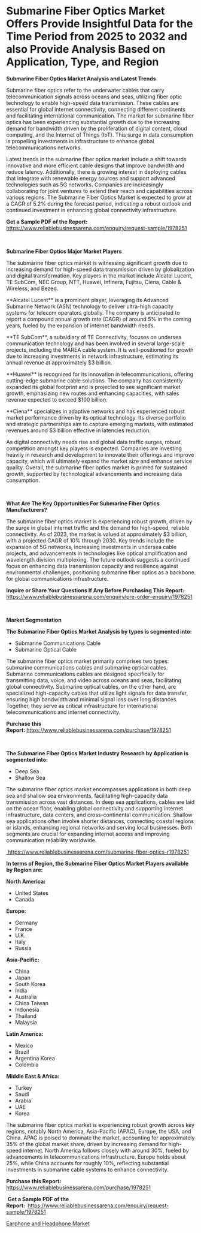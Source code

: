<p><h1>Submarine Fiber Optics Market Offers Provide Insightful Data for the Time Period from 2025 to 2032 and also Provide Analysis Based on Application, Type, and Region</h1></p><p><strong>Submarine Fiber Optics Market Analysis and Latest Trends</strong></p>
<p><p>Submarine fiber optics refer to the underwater cables that carry telecommunication signals across oceans and seas, utilizing fiber optic technology to enable high-speed data transmission. These cables are essential for global internet connectivity, connecting different continents and facilitating international communication. The market for submarine fiber optics has been experiencing substantial growth due to the increasing demand for bandwidth driven by the proliferation of digital content, cloud computing, and the Internet of Things (IoT). This surge in data consumption is propelling investments in infrastructure to enhance global telecommunications networks.</p><p>Latest trends in the submarine fiber optics market include a shift towards innovative and more efficient cable designs that improve bandwidth and reduce latency. Additionally, there is growing interest in deploying cables that integrate with renewable energy sources and support advanced technologies such as 5G networks. Companies are increasingly collaborating for joint ventures to extend their reach and capabilities across various regions. The Submarine Fiber Optics Market is expected to grow at a CAGR of 5.2% during the forecast period, indicating a robust outlook and continued investment in enhancing global connectivity infrastructure.</p></p>
<p><strong>Get a Sample PDF of the Report:&nbsp;</strong> <a href="https://www.reliablebusinessarena.com/enquiry/request-sample/1978251?utm_campaign=2033&utm_medium=2&utm_source=Github&utm_content=ia&utm_term=06042025&utm_id=submarine-fiber-optics">https://www.reliablebusinessarena.com/enquiry/request-sample/1978251</a></p>
<p>&nbsp;</p>
<p><strong>Submarine Fiber Optics Major Market Players</strong></p>
<p><p>The submarine fiber optics market is witnessing significant growth due to increasing demand for high-speed data transmission driven by globalization and digital transformation. Key players in the market include Alcatel Lucent, TE SubCom, NEC Group, NTT, Huawei, Infinera, Fujitsu, Ciena, Cable & Wireless, and Bezeq.</p><p>**Alcatel Lucent** is a prominent player, leveraging its Advanced Submarine Network (ASN) technology to deliver ultra-high capacity systems for telecom operators globally. The company is anticipated to report a compound annual growth rate (CAGR) of around 5% in the coming years, fueled by the expansion of internet bandwidth needs.</p><p>**TE SubCom**, a subsidiary of TE Connectivity, focuses on undersea communication technology and has been involved in several large-scale projects, including the MAREA cable system. It is well-positioned for growth due to increasing investments in network infrastructure, estimating its annual revenue at approximately $3 billion.</p><p>**Huawei** is recognized for its innovation in telecommunications, offering cutting-edge submarine cable solutions. The company has consistently expanded its global footprint and is projected to see significant market growth, emphasizing new routes and enhancing capacities, with sales revenue expected to exceed $100 billion.</p><p>**Ciena** specializes in adaptive networks and has experienced robust market performance driven by its optical technology. Its diverse portfolio and strategic partnerships aim to capture emerging markets, with estimated revenues around $3 billion effective in latencies reduction.</p><p>As digital connectivity needs rise and global data traffic surges, robust competition amongst key players is expected. Companies are investing heavily in research and development to innovate their offerings and improve capacity, which will ultimately expand the market size and enhance service quality. Overall, the submarine fiber optics market is primed for sustained growth, supported by technological advancements and increasing data consumption.</p></p>
<p>&nbsp;</p>
<p><strong>What Are The Key Opportunities For Submarine Fiber Optics Manufacturers?</strong></p>
<p><p>The submarine fiber optics market is experiencing robust growth, driven by the surge in global internet traffic and the demand for high-speed, reliable connectivity. As of 2023, the market is valued at approximately $3 billion, with a projected CAGR of 10% through 2030. Key trends include the expansion of 5G networks, increasing investments in undersea cable projects, and advancements in technologies like optical amplification and wavelength division multiplexing. The future outlook suggests a continued focus on enhancing data transmission capacity and resilience against environmental challenges, positioning submarine fiber optics as a backbone for global communications infrastructure.</p></p>
<p><strong>Inquire or Share Your Questions If Any Before Purchasing This Report:</strong> <a href="https://www.reliablebusinessarena.com/enquiry/pre-order-enquiry/1978251?utm_campaign=2033&utm_medium=2&utm_source=Github&utm_content=ia&utm_term=06042025&utm_id=submarine-fiber-optics">https://www.reliablebusinessarena.com/enquiry/pre-order-enquiry/1978251</a></p>
<p>&nbsp;</p>
<p><strong>Market Segmentation</strong></p>
<p><strong>The Submarine Fiber Optics Market Analysis by types is segmented into:</strong></p>
<p><ul><li>Submarine Communications Cable</li><li>Submarine Optical Cable</li></ul></p>
<p><p>The submarine fiber optics market primarily comprises two types: submarine communications cables and submarine optical cables. Submarine communications cables are designed specifically for transmitting data, voice, and video across oceans and seas, facilitating global connectivity. Submarine optical cables, on the other hand, are specialized high-capacity cables that utilize light signals for data transfer, ensuring high bandwidth and minimal signal loss over long distances. Together, they serve as critical infrastructure for international telecommunications and internet connectivity.</p></p>
<p><strong>Purchase this Report:&nbsp;</strong><a href="https://www.reliablebusinessarena.com/purchase/1978251?utm_campaign=2033&utm_medium=2&utm_source=Github&utm_content=ia&utm_term=06042025&utm_id=submarine-fiber-optics">https://www.reliablebusinessarena.com/purchase/1978251</a></p>
<p>&nbsp;</p>
<p><strong>The Submarine Fiber Optics Market Industry Research by Application is segmented into:</strong></p>
<p><ul><li>Deep Sea</li><li>Shallow Sea</li></ul></p>
<p><p>The submarine fiber optics market encompasses applications in both deep sea and shallow sea environments, facilitating high-capacity data transmission across vast distances. In deep sea applications, cables are laid on the ocean floor, enabling global connectivity and supporting internet infrastructure, data centers, and cross-continental communication. Shallow sea applications often involve shorter distances, connecting coastal regions or islands, enhancing regional networks and serving local businesses. Both segments are crucial for expanding internet access and improving communication reliability worldwide.</p></p>
<p><a href="https://www.reliablebusinessarena.com/submarine-fiber-optics-r1978251?utm_campaign=2033&utm_medium=2&utm_source=Github&utm_content=ia&utm_term=06042025&utm_id=submarine-fiber-optics">&nbsp;https://www.reliablebusinessarena.com/submarine-fiber-optics-r1978251</a></p>
<p><strong>In terms of Region, the Submarine Fiber Optics Market Players available by Region are:</strong></p>
<p>
    <p> <strong> North America: </strong>
        <ul>
            <li>United States</li>
            <li>Canada</li>
        </ul>
        </p> 
    <p> <strong> Europe: </strong>
        <ul>
            <li>Germany</li>
            <li>France</li>
            <li>U.K.</li>
            <li>Italy</li>
            <li>Russia</li>
        </ul>
        </p> 
    <p> <strong> Asia-Pacific: </strong>
        <ul>
            <li>China</li>
            <li>Japan</li>
            <li>South Korea</li>
            <li>India</li>
            <li>Australia</li>
            <li>China Taiwan</li>
            <li>Indonesia</li>
            <li>Thailand</li>
            <li>Malaysia</li>
        </ul>
        </p> 
    <p> <strong> Latin America: </strong>
        <ul>
            <li>Mexico</li>
            <li>Brazil</li>
            <li>Argentina Korea</li>
            <li>Colombia</li>
        </ul>
        </p> 
    <p> <strong> Middle East & Africa: </strong>
        <ul>
            <li>Turkey</li>
            <li>Saudi</li>
            <li>Arabia</li>
            <li>UAE</li>
            <li>Korea</li>
        </ul>
    </p>
    </p>
<p><p>The submarine fiber optics market is experiencing robust growth across key regions, notably North America, Asia-Pacific (APAC), Europe, the USA, and China. APAC is poised to dominate the market, accounting for approximately 35% of the global market share, driven by increasing demand for high-speed internet. North America follows closely with around 30%, fueled by advancements in telecommunications infrastructure. Europe holds about 25%, while China accounts for roughly 10%, reflecting substantial investments in submarine cable systems to enhance connectivity.</p></p>
<p><strong>Purchase this Report: </strong><a href="https://www.reliablebusinessarena.com/purchase/1978251?utm_campaign=2033&utm_medium=2&utm_source=Github&utm_content=ia&utm_term=06042025&utm_id=submarine-fiber-optics">https://www.reliablebusinessarena.com/purchase/1978251</a></p>
<p>&nbsp;<strong>Get a Sample PDF of the Report:&nbsp;&nbsp;</strong><a href="https://www.reliablebusinessarena.com/enquiry/request-sample/1978251?utm_campaign=2033&utm_medium=2&utm_source=Github&utm_content=ia&utm_term=06042025&utm_id=submarine-fiber-optics">https://www.reliablebusinessarena.com/enquiry/request-sample/1978251</a></p>
<p><strong></strong></p>
<p><p><a href="https://github.com/mahnoor2003/Market-Research-Report-List-7/blob/main/earphone-and-headphone-market.md?utm_campaign=2033&utm_medium=2&utm_source=Github&utm_content=ia&utm_term=06042025&utm_id=submarine-fiber-optics">Earphone and Headphone Market</a></p></p>